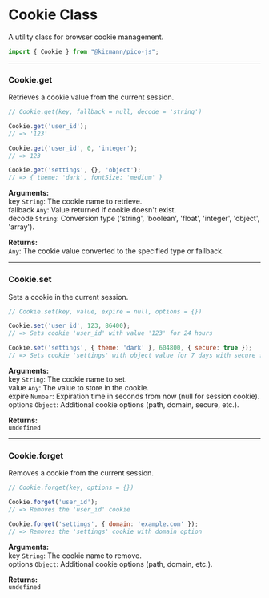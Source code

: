 # Cookie Class

A utility class for browser cookie management.

```js
import { Cookie } from "@kizmann/pico-js";
```

<hr>

### Cookie.get
Retrieves a cookie value from the current session.

```js
// Cookie.get(key, fallback = null, decode = 'string')

Cookie.get('user_id');
// => '123'

Cookie.get('user_id', 0, 'integer');
// => 123

Cookie.get('settings', {}, 'object');
// => { theme: 'dark', fontSize: 'medium' }
```

**Arguments:**  
key `String`: The cookie name to retrieve.  
fallback `Any`: Value returned if cookie doesn't exist.  
decode `String`: Conversion type ('string', 'boolean', 'float', 'integer', 'object', 'array').

**Returns:**  
`Any`: The cookie value converted to the specified type or fallback.

<hr>

### Cookie.set
Sets a cookie in the current session.

```js
// Cookie.set(key, value, expire = null, options = {})

Cookie.set('user_id', 123, 86400);
// => Sets cookie 'user_id' with value '123' for 24 hours

Cookie.set('settings', { theme: 'dark' }, 604800, { secure: true });
// => Sets cookie 'settings' with object value for 7 days with secure flag
```

**Arguments:**  
key `String`: The cookie name to set.  
value `Any`: The value to store in the cookie.  
expire `Number`: Expiration time in seconds from now (null for session cookie).  
options `Object`: Additional cookie options (path, domain, secure, etc.).

**Returns:**  
`undefined`

<hr>

### Cookie.forget
Removes a cookie from the current session.

```js
// Cookie.forget(key, options = {})

Cookie.forget('user_id');
// => Removes the 'user_id' cookie

Cookie.forget('settings', { domain: 'example.com' });
// => Removes the 'settings' cookie with domain option
```

**Arguments:**  
key `String`: The cookie name to remove.  
options `Object`: Additional cookie options (path, domain, etc.).

**Returns:**  
`undefined`